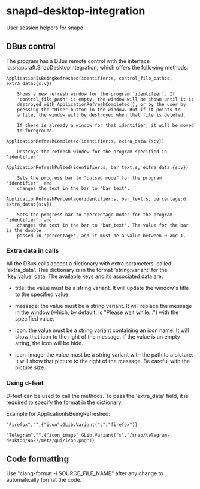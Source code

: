 # snapd-desktop-integration
User session helpers for snapd

## DBus control

The program has a DBus remote control with the interface
io.snapcraft.SnapDesktopIntegration, which offers the following methods:

    ApplicationIsBeingRefreshed(identifier:s, control_file_path:s, extra_data:{s:v})

        Shows a new refresh window for the program 'identifier'. If
        'control_file_path' is empty, the window will be shown until it is
        destroyed with ApplicationRefreshCompleted(), or by the user by
        pressing the "Hide" button in the window. But if it points to
        a file, the window will be destroyed when that file is deleted.

        If there is already a window for that identifier, it will be moved
        to foreground.

    ApplicationRefreshCompleted(identifier:s, extra_data:{s:v})

        Destroys the refresh window for the program specified in 'identifier'.

    ApplicationRefreshPulsed(identifier:s, bar_text:s, extra_data:{s:v})

        Sets the progress bar to "pulsed mode" for the program 'identifier', and
        changes the text in the bar to 'bar_text'.

    ApplicationRefreshPercentage(identifier:s, bar_text:s, percentage:d, extra_data:{s:v})

        Sets the progress bar to "percentage mode" for the program 'identifier', and
        changes the text in the bar to 'bar_text'. The value for the bar is the double
        passed in 'percentage', and it must be a value between 0 and 1.

### Extra data in calls

All the DBus calls accept a dictionary with extra parameters, called 'extra_data'. This
dictionary is in the format 'string:variant' for the 'key:value' data. The available keys
and its associated data are:

* title: the value must be a string variant. It will update the window's title to the
         specified value.

* message: the value must be a string variant. It will replace the message in the window
           (which, by default, is "Please wait while...") with the specified value.

* icon: the value must be a string variant containing an icon name. It will show that icon
        to the right of the message. If the value is an empty string, the icon will be hide.

* icon_image: the value must be a string variant with the path to a picture. It will show
              that picture to the right of the message. Be careful with the picture size.

### Using d-feet

D-feet can be used to call the methods. To pass the 'extra_data' field, it is required to
specify the format in the dictionary.

Example for ApplicationIsBeingRefreshed:

    "Firefox","",{"icon":GLib.Variant("s","firefox")}

    "Telegram","",{"icon_image":GLib.Variant("s","/snap/telegram-desktop/4627/meta/gui/icon.png")}

## Code formatting

Use "clang-format -i SOURCE_FILE_NAME" after any change to automatically
format the code.
